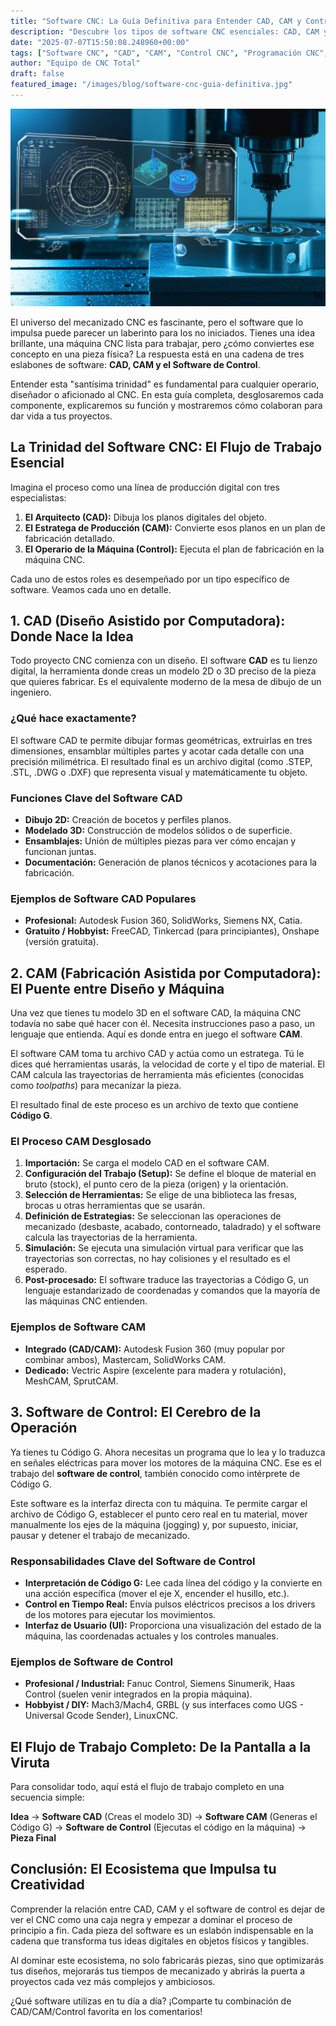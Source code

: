 ```yaml
---
title: "Software CNC: La Guía Definitiva para Entender CAD, CAM y Control"
description: "Descubre los tipos de software CNC esenciales: CAD, CAM y software de control. Aprende cómo funcionan juntos para pasar del diseño a la pieza final."
date: "2025-07-07T15:50:08.248960+00:00"
tags: ["Software CNC", "CAD", "CAM", "Control CNC", "Programación CNC", "Código G", "Diseño Asistido por Computadora", "Fabricación Asistida por Computadora"]
author: "Equipo de CNC Total"
draft: false
featured_image: "/images/blog/software-cnc-guia-definitiva.jpg"
---
```


![Software CNC: La Guía Definitiva para Entender CAD, CAM y Control](featured.png)


El universo del mecanizado CNC es fascinante, pero el software que lo impulsa puede parecer un laberinto para los no iniciados. Tienes una idea brillante, una máquina CNC lista para trabajar, pero ¿cómo conviertes ese concepto en una pieza física? La respuesta está en una cadena de tres eslabones de software: **CAD, CAM y el Software de Control**.

Entender esta "santísima trinidad" es fundamental para cualquier operario, diseñador o aficionado al CNC. En esta guía completa, desglosaremos cada componente, explicaremos su función y mostraremos cómo colaboran para dar vida a tus proyectos.

## La Trinidad del Software CNC: El Flujo de Trabajo Esencial

Imagina el proceso como una línea de producción digital con tres especialistas:

1.  **El Arquitecto (CAD):** Dibuja los planos digitales del objeto.
2.  **El Estratega de Producción (CAM):** Convierte esos planos en un plan de fabricación detallado.
3.  **El Operario de la Máquina (Control):** Ejecuta el plan de fabricación en la máquina CNC.

Cada uno de estos roles es desempeñado por un tipo específico de software. Veamos cada uno en detalle.

## 1. CAD (Diseño Asistido por Computadora): Donde Nace la Idea

Todo proyecto CNC comienza con un diseño. El software **CAD** es tu lienzo digital, la herramienta donde creas un modelo 2D o 3D preciso de la pieza que quieres fabricar. Es el equivalente moderno de la mesa de dibujo de un ingeniero.

### ¿Qué hace exactamente?

El software CAD te permite dibujar formas geométricas, extruirlas en tres dimensiones, ensamblar múltiples partes y acotar cada detalle con una precisión milimétrica. El resultado final es un archivo digital (como .STEP, .STL, .DWG o .DXF) que representa visual y matemáticamente tu objeto.

### Funciones Clave del Software CAD
*   **Dibujo 2D:** Creación de bocetos y perfiles planos.
*   **Modelado 3D:** Construcción de modelos sólidos o de superficie.
*   **Ensamblajes:** Unión de múltiples piezas para ver cómo encajan y funcionan juntas.
*   **Documentación:** Generación de planos técnicos y acotaciones para la fabricación.

### Ejemplos de Software CAD Populares
*   **Profesional:** Autodesk Fusion 360, SolidWorks, Siemens NX, Catia.
*   **Gratuito / Hobbyist:** FreeCAD, Tinkercad (para principiantes), Onshape (versión gratuita).

## 2. CAM (Fabricación Asistida por Computadora): El Puente entre Diseño y Máquina

Una vez que tienes tu modelo 3D en el software CAD, la máquina CNC todavía no sabe qué hacer con él. Necesita instrucciones paso a paso, un lenguaje que entienda. Aquí es donde entra en juego el software **CAM**.

El software CAM toma tu archivo CAD y actúa como un estratega. Tú le dices qué herramientas usarás, la velocidad de corte y el tipo de material. El CAM calcula las trayectorias de herramienta más eficientes (conocidas como *toolpaths*) para mecanizar la pieza.

El resultado final de este proceso es un archivo de texto que contiene **Código G**.

### El Proceso CAM Desglosado
1.  **Importación:** Se carga el modelo CAD en el software CAM.
2.  **Configuración del Trabajo (Setup):** Se define el bloque de material en bruto (stock), el punto cero de la pieza (origen) y la orientación.
3.  **Selección de Herramientas:** Se elige de una biblioteca las fresas, brocas u otras herramientas que se usarán.
4.  **Definición de Estrategias:** Se seleccionan las operaciones de mecanizado (desbaste, acabado, contorneado, taladrado) y el software calcula las trayectorias de la herramienta.
5.  **Simulación:** Se ejecuta una simulación virtual para verificar que las trayectorias son correctas, no hay colisiones y el resultado es el esperado.
6.  **Post-procesado:** El software traduce las trayectorias a Código G, un lenguaje estandarizado de coordenadas y comandos que la mayoría de las máquinas CNC entienden.

### Ejemplos de Software CAM
*   **Integrado (CAD/CAM):** Autodesk Fusion 360 (muy popular por combinar ambos), Mastercam, SolidWorks CAM.
*   **Dedicado:** Vectric Aspire (excelente para madera y rotulación), MeshCAM, SprutCAM.

## 3. Software de Control: El Cerebro de la Operación

Ya tienes tu Código G. Ahora necesitas un programa que lo lea y lo traduzca en señales eléctricas para mover los motores de la máquina CNC. Ese es el trabajo del **software de control**, también conocido como intérprete de Código G.

Este software es la interfaz directa con tu máquina. Te permite cargar el archivo de Código G, establecer el punto cero real en tu material, mover manualmente los ejes de la máquina (jogging) y, por supuesto, iniciar, pausar y detener el trabajo de mecanizado.

### Responsabilidades Clave del Software de Control
*   **Interpretación de Código G:** Lee cada línea del código y la convierte en una acción específica (mover el eje X, encender el husillo, etc.).
*   **Control en Tiempo Real:** Envía pulsos eléctricos precisos a los drivers de los motores para ejecutar los movimientos.
*   **Interfaz de Usuario (UI):** Proporciona una visualización del estado de la máquina, las coordenadas actuales y los controles manuales.

### Ejemplos de Software de Control
*   **Profesional / Industrial:** Fanuc Control, Siemens Sinumerik, Haas Control (suelen venir integrados en la propia máquina).
*   **Hobbyist / DIY:** Mach3/Mach4, GRBL (y sus interfaces como UGS - Universal Gcode Sender), LinuxCNC.

## El Flujo de Trabajo Completo: De la Pantalla a la Viruta

Para consolidar todo, aquí está el flujo de trabajo completo en una secuencia simple:

**Idea** → **Software CAD** (Creas el modelo 3D) → **Software CAM** (Generas el Código G) → **Software de Control** (Ejecutas el código en la máquina) → **Pieza Final**

## Conclusión: El Ecosistema que Impulsa tu Creatividad

Comprender la relación entre CAD, CAM y el software de control es dejar de ver el CNC como una caja negra y empezar a dominar el proceso de principio a fin. Cada pieza del software es un eslabón indispensable en la cadena que transforma tus ideas digitales en objetos físicos y tangibles.

Al dominar este ecosistema, no solo fabricarás piezas, sino que optimizarás tus diseños, mejorarás tus tiempos de mecanizado y abrirás la puerta a proyectos cada vez más complejos y ambiciosos.

¿Qué software utilizas en tu día a día? ¡Comparte tu combinación de CAD/CAM/Control favorita en los comentarios!